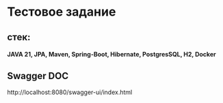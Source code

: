 # Тестовое задание

## стек:
#### JAVA 21, JPA, Maven, Spring-Boot, Hibernate, PostgresSQL, H2, Docker

## Swagger DOC
http://localhost:8080/swagger-ui/index.html
